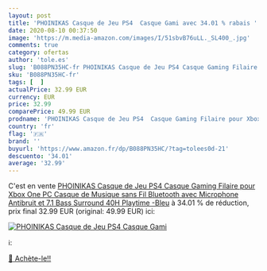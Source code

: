 ```yaml
---
layout: post
title: 'PHOINIKAS Casque de Jeu PS4  Casque Gami avec 34.01 % rabais '
date: 2020-08-10 00:37:50
image: 'https://m.media-amazon.com/images/I/51sbvB76uLL._SL400_.jpg'
comments: true
category: ofertas
author: 'tole.es'
slug: 'B088PN35HC-fr PHOINIKAS Casque de Jeu PS4 Casque Gaming Filaire pour...'
sku: 'B088PN35HC-fr'
tags: [  ]
actualPrice: 32.99 EUR
currency: EUR
price: 32.99
comparePrice: 49.99 EUR
prodname: 'PHOINIKAS Casque de Jeu PS4  Casque Gaming Filaire pour Xbox One  PC  Casque de Musique sans Fil Bluetooth avec Microphone Antibruit et 7.1 Bass Surround  40H Playtime -Bleu'
country: 'fr'
flag: '🇫🇷'
brand: ''
buyurl: 'https://www.amazon.fr/dp/B088PN35HC/?tag=tolees0d-21'
descuento: '34.01'
average: '32.99'
---
```


C'est en vente [PHOINIKAS Casque de Jeu PS4  Casque Gaming Filaire pour Xbox One  PC  Casque de Musique sans Fil Bluetooth avec Microphone Antibruit et 7.1 Bass Surround  40H Playtime -Bleu](https://www.amazon.fr/dp/B088PN35HC/?tag=tolees0d-21)  à  34.01 % de réduction, prix final  32.99 EUR (original: 49.99 EUR) ici:

[![PHOINIKAS Casque de Jeu PS4  Casque Gami](https://m.media-amazon.com/images/I/51sbvB76uLL._SL400_.jpg)](https://www.amazon.fr/dp/B088PN35HC/?tag=tolees0d-21)

ℹ️:


[🛒 Achète-le!!](https://www.amazon.fr/dp/B088PN35HC/?tag=tolees0d-21)
